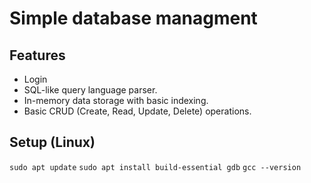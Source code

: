# Simple database managment

## Features

- Login
- SQL-like query language parser.
- In-memory data storage with basic indexing.
- Basic CRUD (Create, Read, Update, Delete) operations.

## Setup (Linux)

`sudo apt update`
`sudo apt install build-essential gdb`
`gcc --version`
